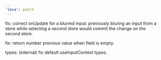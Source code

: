 ```yaml
---
'leva': patch
---
```


fix: correct onUpdate for a blurred input: previously bluring an input from a
store while selecting a second store would commit the change on the second
store.

fix: return number previous value when field is empty.

types: (internal) fix default useInputContext types.
